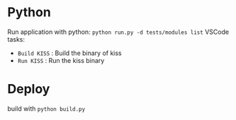 # Python
Run application with python: `python run.py -d tests/modules list`
VSCode tasks:
- `Build KISS` : Build the binary of kiss
- `Run KISS` : Run the kiss binary

# Deploy
build with `python build.py`
